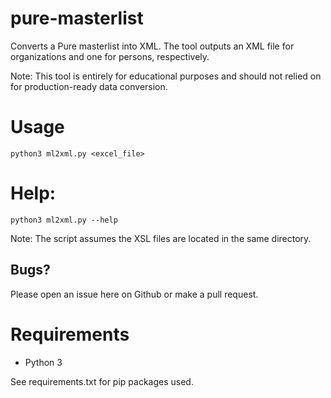 # pure-masterlist
Converts a Pure masterlist into XML. The tool outputs an XML file for organizations and one for persons, respectively.

Note: This tool is entirely for educational purposes and should not relied on for production-ready data conversion. 

# Usage
`python3 ml2xml.py <excel_file>`

# Help:
`python3 ml2xml.py --help`

Note: The script assumes the XSL files are located in the same directory.

## Bugs?
Please open an issue here on Github or make a pull request.

# Requirements
- Python 3

See requirements.txt for pip packages used.



